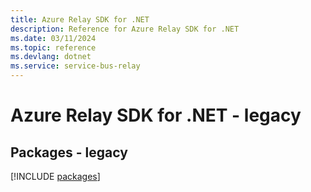 ```yaml
---
title: Azure Relay SDK for .NET
description: Reference for Azure Relay SDK for .NET
ms.date: 03/11/2024
ms.topic: reference
ms.devlang: dotnet
ms.service: service-bus-relay
---
```

# Azure Relay SDK for .NET - legacy
## Packages - legacy
[!INCLUDE [packages](relay-index.md)]